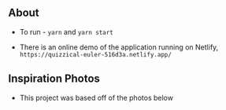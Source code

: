 ## About

- To run - `yarn` and `yarn start`

- There is an online demo of the application running on Netlify, `https://quizzical-euler-516d3a.netlify.app/`

## Inspiration Photos

- This project was based off of the photos below


